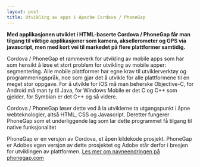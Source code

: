 ```yaml
---
layout: post
title: Utvikling av apps i Apache Cordova / PhoneGap
---
```


**Med applikasjonen utviklet i HTML-baserte Cordova / PhoneGap får man tilgang til viktige applikasjoner som kamera, aksellerometer og GPS via javascript, men med kort vei til markedet på flere plattformer samtidig.**

Cordova / PhoneGap et rammeverk for utvikling av mobile apps som har som hensikt å løse et stort problem for utvikling av mobile apper: segmentering. Alle mobile plattformer har egne krav til utviklerverktøy og programmeringspråk, noe som gjør det å utvikle for alle plattformene til en meget stor oppgave. For å utvikle for iOS må man beherske Objective-C, for Android må man ty til Java, for Windows Mobile er det C og C++ som gjelder, for Symbian er det C++ og så videre.

Cordova / PhoneGap løser dette ved å la utviklerne ta utgangspunkt i åpne webteknologier, altså HTML, CSS og Javascript. Deretter fungerer PhoneGap som et underliggende lag som lar dette programmet få tilgang til native funksjonalitet

PhoneGap er en versjon av Cordova, et åpen kildekode prosjekt. PhoneGap er Adobes egen versjon av dette prosjektet og Adobe står derfor i bresjen for utviklingen av plattformen. [Les mer om navneendringen på phonegap.com](http://phonegap.com/2012/03/19/phonegap-cordova-and-what%E2%80%99s-in-a-name/)